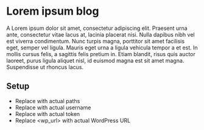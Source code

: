 # Lorem ipsum blog

A Lorem ipsum dolor sit amet, consectetur adipiscing elit. Praesent urna ante, consectetur vitae lacus at, lacinia placerat nisi. Nulla dapibus nibh vel est viverra condimentum. Nunc turpis magna, porttitor sit amet facilisis eget, semper vel ligula. Mauris eget urna a ligula vehicula tempor a et est. In mollis cursus felis, a sagittis felis pretium in. Etiam blandit, risus quis auctor laoreet, purus ligula aliquet nisl, id euismod magna est sit amet magna. Suspendisse ut rhoncus lacus.

## Setup

- Replace <path> with actual paths
- Replace <username> with actual username
- Replace <token> with actual token
- Replace <wp_url> with actual WordPress URL
